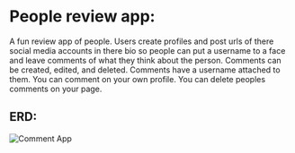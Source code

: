 **<h1>People review app:</h1>**
A fun review app of people. Users create profiles and post urls of there social media accounts 
in there bio so people can put a username to a face and leave comments of what they think about the person.
Comments can be created, edited, and deleted. Comments have a username attached to them. You can comment on your own profile.
You can delete peoples comments on your page.


**<h2>ERD:</h2>**
![Comment App](https://user-images.githubusercontent.com/77566307/171983869-5aa8a92f-e52b-4f44-91b0-460983dc1602.png)